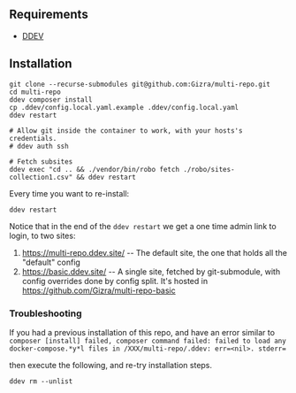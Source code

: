 ## Requirements

* [DDEV](https://ddev.readthedocs.io/en/stable/)

## Installation

    git clone --recurse-submodules git@github.com:Gizra/multi-repo.git
    cd multi-repo
    ddev composer install
    cp .ddev/config.local.yaml.example .ddev/config.local.yaml
    ddev restart

    # Allow git inside the container to work, with your hosts's credentials.
    # ddev auth ssh

    # Fetch subsites
    ddev exec "cd .. && ./vendor/bin/robo fetch ./robo/sites-collection1.csv" && ddev restart

Every time you want to re-install:

    ddev restart


Notice that in the end of the `ddev restart` we get a one time admin link to login, to two sites:

1. https://multi-repo.ddev.site/ -- The default site, the one that holds all the "default" config
1. https://basic.ddev.site/ -- A single site, fetched by git-submodule, with config overrides done by config split. It's hosted in https://github.com/Gizra/multi-repo-basic


### Troubleshooting

If you had a previous installation of this repo, and have an error similar to `composer [install] failed, composer command failed: failed to load any docker-compose.*y*l files in /XXX/multi-repo/.ddev: err=<nil>. stderr=`

then execute the following, and re-try installation steps.

    ddev rm --unlist
